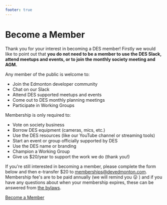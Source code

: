```yaml
---
footer: true
---
```


# Become a Member

Thank you for your interest in becoming a DES member! Firstly we would like to point out that **you do not need to be a member to use the DES Slack, attend meetups and events, or to join the monthly society meeting and AGM.**

Any member of the public is welcome to:

- Join the Edmonton developer community
- Chat on our Slack
- Attend DES supported meetups and events
- Come out to DES monthly planning meetings
- Participate in Working Groups

Membership is only required to:

- Vote on society business
- Borrow DES equipment (cameras, mics, etc.)
- Use the DES resources (like our YouTube channel or streaming tools)
- Start an event or group officially supported by DES
- Use the DES name or branding
- Champion a Working Group
- Give us $20/year to support the work we do (thank you!)

If you're still interested in becoming a member, please complete the form below and then e-transfer $20 to memberships@devedmonton.com. Membership fee's are to be paid annually (we will remind you 😛 ) and if you have any questions about when your membership expires, these can be answered from [the bylaws](https://docs.google.com/document/d/1i6oXabir-628csa2bQacHpc17Kmhec9EfkyHij9yQGM/edit).


<div class="text-center mt-8">
  <a class="bg-primary p-4 text-white rounded-lg" href="https://docs.google.com/forms/d/e/1FAIpQLSdHuLt6NOuHIyLIXXdM6hf6TzlbG8VInLZe5E3M7pvwZrNHEQ/viewform?usp=sf_link">
    Become a Member
  </a>
</div>